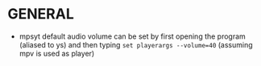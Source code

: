 GENERAL
=======

 - mpsyt default audio volume can be set by first opening the program (aliased
   to ys) and then typing `set playerargs --volume=40` (assuming mpv is used as
   player)
